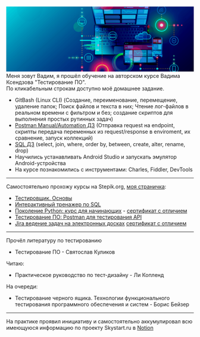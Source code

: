 ![QA](5.png)  
Меня зовут Вадим, я прошёл обучение на авторском курсе Вадима Ксендзова "Тестирование ПО".  
По кликабельным строкам доступно моё домашнее задание.
- GitBash (Linux CLI) (Создание, переименование, перемещение, удаление папок; Поиск файлов и текста в них; Чтение лог-файлов в реальном времени с фильтром и без; создание скриптов для выполнения простых рутинных задач)
- [Postman Manual/Automation ДЗ](https://github.com/Linkin89/Postman) (Отправка request на endpoint, скрипты передача переменных из request/response в enviroment, их сравнение, запуск коллекций)
- [SQL ДЗ](https://github.com/Linkin89/SQL) (select, join, where, order by, between, create, alter, rename, drop)
- Научились устанавливать Android Studio и запускать эмулятор Android-устройства
- На курсе познакомились с инструментами: Charles, Fiddler, DevTools
--- 
Самостоятельно прохожу курсы на Stepik.org, [моя страничка](https://stepik.org/users/448350202):
- [Тестировщик. Основы](https://stepik.org/course/116387)
- [Интерактивный тренажер по SQL](https://stepik.org/course/63054)
- [Поколение Python: курс для начинающих](https://stepik.org/course/58852) - [сертификат с отличием](https://stepik.org/cert/1726761)
- [Тестирование ПО: Postman для тестирования API](https://stepik.org/course/120679)
- [Jira ведение задач на электронных досках](https://stepik.org/course/10425) [сертификат c отличием](https://stepik.org/cert/1744336)
---
Прочёл литературу по тестированию
- Тестирование ПО - Святослав Куликов

Читаю:
- Практическое руководство по тест-дизайну - Ли Копленд

На очереди:
- Тестирование черного ящика. Технологии функционального тестирования программного обеспечения и систем - Борис Бейзер
---
На практике проявил инициативу и самостоятельно аккумулировал всю имеющуюся информацию по проекту Skystart.ru в [Notion](https://linkin89.notion.site/Skystart-ru-1b2fb54560294b3b881f4ce997409e6d)
